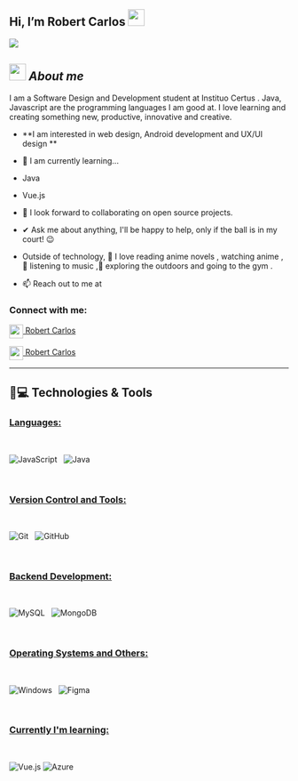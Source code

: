 ## Hi, I’m Robert Carlos <img src = "https://raw.githubusercontent.com/MartinHeinz/MartinHeinz/master/wave.gif" width = 30px> 
<p>
  <a href="https://github.com/DenverCoder1/readme-typing-svg"><img src="https://readme-typing-svg.herokuapp.com?&font=IBM+Plex+Sans&color=abcdef&size=20&lines=Welcome+to+my+GitHub+Profile!;I'm+a+BackEnd+Develoment;I'm+also+studying+Sotware+Development" /></a>
</p>

## <img src="https://media.giphy.com/media/ObNTw8Uzwy6KQ/giphy.gif" width="30px">&nbsp;***About me***

I am a Software Design and Development student at Instituo Certus . Java, Javascript are the programming languages ​​I am good at. I love learning and creating something new, productive, innovative and creative.
* **I am interested in web design, Android development and UX/UI design **
- 🌱 I am currently learning...
- Java
- Vue.js
- 👯 I look forward to collaborating on open source projects.
- ✔ Ask me about anything, I'll be happy to help, only if the ball is in my court! 😉<br>
- Outside of technology, 📖 I love reading anime novels , watching anime , 🎵 listening to music ,🌴 exploring the outdoors and going to the gym .
  
- 📫 Reach out to me at
  
<h3 align="left">Connect with me:</h3>

<a href="https://www.linkedin.com/in/robert-edu-carlos-pacheco-660474312/"><img align="center" width="25px" src="https://img.icons8.com/?size=100&id=xuvGCOXi8Wyg&format=png&color=000000"> Robert Carlos</a>

<a href="https://mail.google.com/mail/u/0/?fs=1&to=carlospachecor.e.u@gmail.com&tf=cm"><img align="center" width="25px" src="https://img.icons8.com/?size=100&id=qyRpAggnV0zH&format=png&color=000000"> Robert Carlos</a>

<hr>

## 🚀💻 Technologies & Tools
### <u> Languages: </u>

<br>

![JavaScript](https://img.shields.io/badge/javascript-%23323330.svg?style=for-the-badge&logo=javascript&logoColor=%23F7DF1E)
&nbsp;
![Java](https://img.shields.io/badge/java-%23ED8B00.svg?style=for-the-badge&logo=openjdk&logoColor=white)
&nbsp;

<br>

### <u> Version Control and Tools: </u>

<br>

![Git](https://img.shields.io/badge/git-%23F05033.svg?style=for-the-badge&logo=git&logoColor=white)
&nbsp;
![GitHub](https://img.shields.io/badge/github-%23121011.svg?style=for-the-badge&logo=github&logoColor=white)
&nbsp;

<br>

### <u> Backend Development: </u>

<br>

![MySQL](https://img.shields.io/badge/mysql-4479A1.svg?style=for-the-badge&logo=mysql&logoColor=white)
&nbsp;
![MongoDB](https://img.shields.io/badge/MongoDB-%234ea94b.svg?style=for-the-badge&logo=mongodb&logoColor=white)
&nbsp;

<br>

### <u> Operating Systems and Others: </u>

<br>

![Windows](https://img.shields.io/badge/Windows-0078D6?style=for-the-badge&logo=windows&logoColor=white)
&nbsp;
![Figma](https://img.shields.io/badge/figma-%23F24E1E.svg?style=for-the-badge&logo=figma&logoColor=white)
&nbsp;

<br>

### <u> Currently I'm learning: </u>

<br>

![Vue.js](https://img.shields.io/badge/vuejs-%2335495e.svg?style=for-the-badge&logo=vuedotjs&logoColor=%234FC08D)
![Azure](https://img.shields.io/badge/azure-%230072C6.svg?style=for-the-badge&logo=microsoftazure&logoColor=white)

<br>





